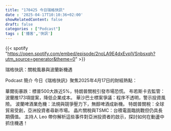 ```yaml
---
title: "170425 今日瑞格快訊"
date : '2025-04-17T10:10:36+02:00'
showRelatedContent: false
draft: false
categories : ["Podcast"]
tags : ['播客','快訊']
---
```

{{< spotify "https://open.spotify.com/embed/episode/2noLA9E4dxEvplVSnbsxqh?utm_source=generator&theme=0" >}}


瑞格快訊：關稅風暴與波蘭新機遇

Podcast 簡介
今日《瑞格快訊》聚焦2025年4月17日的財經熱點：

華爾街暴跌：標普500大跌近5%，特朗普關稅引發市場恐慌。
布若斯卡去監管：波蘭推173項提案，降低企業成本。
華沙巴士標案爭議：程序不透明，警示投資風險。
波蘭啤酒業危機：法規與競爭壓力下，無醇啤酒成新機。
特朗普關稅：全球貿易受創，亞洲投資者尋新市場。
晶片關稅與TSMC：台積電面臨挑戰但仍具長期價值。
主持人 Leo 帶你解析這些事件對亞洲投資者的啟示，探討如何在動盪中抓住機遇！